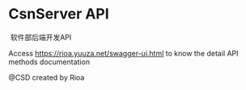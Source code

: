 # CsnServer  API

​	软件部后端开发API

Access https://rioa.yuuza.net/swagger-ui.html to know the detail API methods documentation

@CSD created by Rioa


